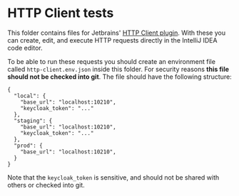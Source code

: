# HTTP Client tests

This folder contains files for Jetbrains' 
[HTTP Client plugin](https://www.jetbrains.com/help/idea/2023.1/http-client-in-product-code-editor.html). With these 
you can create, edit, and execute HTTP requests directly in the IntelliJ IDEA code editor.

To be able to run these requests you should create an environment file called `http-client.env.json` 
inside this folder. For security reasons **this file should not be checked into git**. The file should have
the following structure:

```
{
  "local": {
    "base_url": "localhost:10210",
    "keycloak_token": "..."
  },
  "staging": {
    "base_url": "localhost:10210",
    "keycloak_token": "..."
  },
  "prod": {
    "base_url": "localhost:10210",
  }
}
```
Note that the `keycloak_token` is sensitive, and should not be shared with others or checked into git.